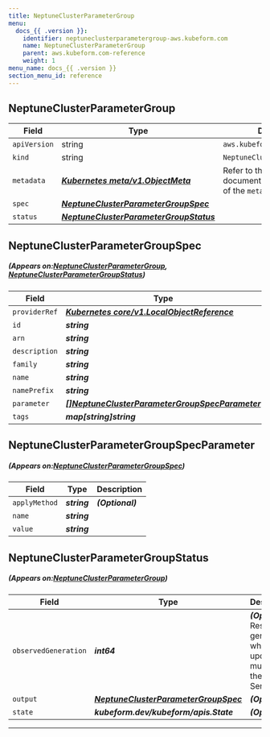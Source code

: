 ```yaml
---
title: NeptuneClusterParameterGroup
menu:
  docs_{{ .version }}:
    identifier: neptuneclusterparametergroup-aws.kubeform.com
    name: NeptuneClusterParameterGroup
    parent: aws.kubeform.com-reference
    weight: 1
menu_name: docs_{{ .version }}
section_menu_id: reference
---
```


## NeptuneClusterParameterGroup
| Field | Type | Description |
| ------ | ----- | ----------- |
| `apiVersion` | string | `aws.kubeform.com/v1alpha1` |
|    `kind` | string | `NeptuneClusterParameterGroup` |
| `metadata` | ***[Kubernetes meta/v1.ObjectMeta](https://kubernetes.io/docs/reference/generated/kubernetes-api/v1.13/#objectmeta-v1-meta)***|Refer to the Kubernetes API documentation for the fields of the `metadata` field.|
| `spec` | ***[NeptuneClusterParameterGroupSpec](#NeptuneClusterParameterGroupSpec)***||
| `status` | ***[NeptuneClusterParameterGroupStatus](#NeptuneClusterParameterGroupStatus)***||
## NeptuneClusterParameterGroupSpec
##### (Appears on:[NeptuneClusterParameterGroup](#NeptuneClusterParameterGroup), [NeptuneClusterParameterGroupStatus](#NeptuneClusterParameterGroupStatus))
| Field | Type | Description |
| ------ | ----- | ----------- |
| `providerRef` | ***[Kubernetes core/v1.LocalObjectReference](https://kubernetes.io/docs/reference/generated/kubernetes-api/v1.13/#localobjectreference-v1-core)***||
| `id` | ***string***||
| `arn` | ***string***| ***(Optional)*** |
| `description` | ***string***| ***(Optional)*** |
| `family` | ***string***||
| `name` | ***string***| ***(Optional)*** |
| `namePrefix` | ***string***| ***(Optional)*** |
| `parameter` | ***[[]NeptuneClusterParameterGroupSpecParameter](#NeptuneClusterParameterGroupSpecParameter)***| ***(Optional)*** |
| `tags` | ***map[string]string***| ***(Optional)*** |
## NeptuneClusterParameterGroupSpecParameter
##### (Appears on:[NeptuneClusterParameterGroupSpec](#NeptuneClusterParameterGroupSpec))
| Field | Type | Description |
| ------ | ----- | ----------- |
| `applyMethod` | ***string***| ***(Optional)*** |
| `name` | ***string***||
| `value` | ***string***||
## NeptuneClusterParameterGroupStatus
##### (Appears on:[NeptuneClusterParameterGroup](#NeptuneClusterParameterGroup))
| Field | Type | Description |
| ------ | ----- | ----------- |
| `observedGeneration` | ***int64***| ***(Optional)*** Resource generation, which is updated on mutation by the API Server.|
| `output` | ***[NeptuneClusterParameterGroupSpec](#NeptuneClusterParameterGroupSpec)***| ***(Optional)*** |
| `state` | ***kubeform.dev/kubeform/apis.State***| ***(Optional)*** |
---
